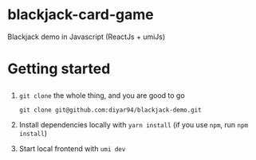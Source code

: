 # blackjack-card-game
Blackjack demo in Javascript (ReactJs + umiJs)

# <p>Getting started</p>

1. `git clone` the whole thing, and you are good to go

   `git clone git@github.com:diyar94/blackjack-demo.git`
 
2.  Install dependencies locally with `yarn install` (if you use `npm`, run `npm install`)
3.  Start local frontend with `umi dev`
